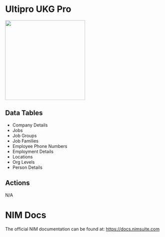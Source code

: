 # Ultipro UKG Pro
<img src="https://www.tools4ever.nl/connector-logos/ultipro-logo.png" width="256px">


## Data Tables
- Company Details
- Jobs
- Job Groups
- Job Families
- Employee Phone Numbers
- Employment Details
- Locations
- Org Levels
- Person Details


## Actions
N/A

# NIM Docs
The official NIM documentation can be found at: https://docs.nimsuite.com

